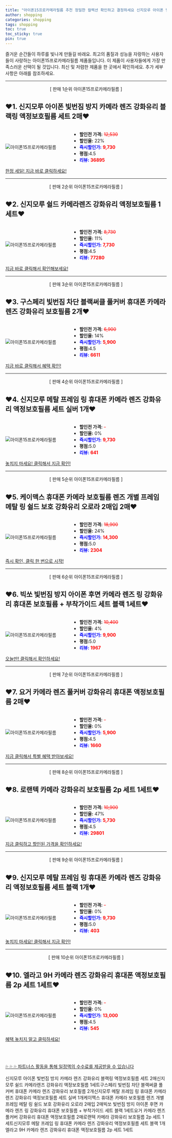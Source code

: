 ```yaml
---
title: "아이폰15프로카메라필름 추천 정밀한 컬렉션 확인하고 결정하세요 신지모루 아이폰 빛번짐 방지 카메라"
author: shopping
categories: shopping
tags: shopping
toc: true
toc_sticky: true
pin: true
---
```

즐거운 순간들이 하루를 빛나게 만들길 바래요. 최고의 품질과 성능을 자랑하는 사용자들이 사랑하는 아이폰15프로카메라필름 제품들입니다. 이 제품이 사용자들에게 가장 만족스러운 선택이 될 것입니다. 최신 및 저렴한 제품을 한 곳에서 확인하세요. 추가 세부 사항은 아래를 참조하세요.

---
<p class="toplist" style="margin: 0 auto; display: block; width: fit-content;">[ 판매 1순위 아이폰15프로카메라필름 ]</p>

<h2><strong>❤️1. 신지모루 아이폰 빛번짐 방지 카메라 렌즈 강화유리 블랙링 액정보호필름 세트 2매❤️</strong></h2>

<div style="display: flex; align-items: center;">
    <div style="flex: 0.4;">
        <img src="https://thumbnail10.coupangcdn.com/thumbnails/remote/230x230ex/image/retail/images/1844833075177652-588cae3e-1c12-4477-9c61-7f6c4a149375.jpg" alt="아이폰15프로카메라필름" style="max-width: 100%;">
    </div>
    <div style="flex: 0.6; margin-left: 10px;">
        <ul>
            <li><strong>할인전 가격:</strong> <del style="color: red;">12,530</del></li>
            <li><strong>할인율:</strong> 22%</li>
            <li><span style='color:blue'><strong>즉시할인가:</strong></span> <span style='color:red'><strong>9,730</strong></span></li>
            <li><strong>평점:</strong>4.5</li>
            <li><span style='color:blue'><strong>리뷰:</strong></span> <span style='color:red'><strong>36895</strong></span></li>
        </ul>
    </div>
</div>
<div class="center">
    <a href="https://William4Davisa.github.io?lptag=AF9450613&subid=githubio&pageKey=5269475134&traceid=V0-153&itemId=19908062021&vendorItemId=87097759984" class="myButton">
        한정 세일! 지금 바로 클릭하세요!
    </a>
</div>


---
<p class="toplist" style="margin: 0 auto; display: block; width: fit-content;">[ 판매 2순위 아이폰15프로카메라필름 ]</p>

<h2><strong>❤️2. 신지모루 쉴드 카메라렌즈 강화유리 액정보호필름 1세트❤️</strong></h2>

<div style="display: flex; align-items: center;">
    <div style="flex: 0.4;">
        <img src="https://thumbnail6.coupangcdn.com/thumbnails/remote/230x230ex/image/retail/images/2495626435244567-b4415b54-3854-49c4-a877-449bb6e1da54.jpg" alt="아이폰15프로카메라필름" style="max-width: 100%;">
    </div>
    <div style="flex: 0.6; margin-left: 10px;">
        <ul>
            <li><strong>할인전 가격:</strong> <del style="color: red;">8,730</del></li>
            <li><strong>할인율:</strong> 11%</li>
            <li><span style='color:blue'><strong>즉시할인가:</strong></span> <span style='color:red'><strong>7,730</strong></span></li>
            <li><strong>평점:</strong>4.5</li>
            <li><span style='color:blue'><strong>리뷰:</strong></span> <span style='color:red'><strong>77280</strong></span></li>
        </ul>
    </div>
</div>
<div class="center">
    <a href="https://William4Davisa.github.io?lptag=AF9450613&subid=githubio&pageKey=1762445273&traceid=V0-153&itemId=19907970345&vendorItemId=87097759773" class="myButton">
        지금 바로 클릭해서 확인해보세요!
    </a>
</div>


---
<p class="toplist" style="margin: 0 auto; display: block; width: fit-content;">[ 판매 3순위 아이폰15프로카메라필름 ]</p>

<h2><strong>❤️3. 구스페리 빛번짐 차단 블랙써클 풀커버 휴대폰 카메라 렌즈 강화유리 보호필름 2개❤️</strong></h2>

<div style="display: flex; align-items: center;">
    <div style="flex: 0.4;">
        <img src="https://thumbnail8.coupangcdn.com/thumbnails/remote/230x230ex/image/rs_quotation_api/wbveuder/9c7c1503f77b4a9a8700aa09fc770ec8.jpg" alt="아이폰15프로카메라필름" style="max-width: 100%;">
    </div>
    <div style="flex: 0.6; margin-left: 10px;">
        <ul>
            <li><strong>할인전 가격:</strong> <del style="color: red;">6,900</del></li>
            <li><strong>할인율:</strong> 14%</li>
            <li><span style='color:blue'><strong>즉시할인가:</strong></span> <span style='color:red'><strong>5,900</strong></span></li>
            <li><strong>평점:</strong>4.5</li>
            <li><span style='color:blue'><strong>리뷰:</strong></span> <span style='color:red'><strong>6611</strong></span></li>
        </ul>
    </div>
</div>
<div class="center">
    <a href="https://William4Davisa.github.io?lptag=AF9450613&subid=githubio&pageKey=6771903510&traceid=V0-153&itemId=20068877512&vendorItemId=87164692306" class="myButton">
        지금 바로 클릭해서 혜택 확인!
    </a>
</div>


---
<p class="toplist" style="margin: 0 auto; display: block; width: fit-content;">[ 판매 4순위 아이폰15프로카메라필름 ]</p>

<h2><strong>❤️4. 신지모루 메탈 프레임 링 휴대폰 카메라 렌즈 강화유리 액정보호필름 세트 실버 1개❤️</strong></h2>

<div style="display: flex; align-items: center;">
    <div style="flex: 0.4;">
        <img src="https://thumbnail9.coupangcdn.com/thumbnails/remote/230x230ex/image/retail/images/1844083984882954-d947b985-598a-4a13-a9b0-451dadfd1dea.jpg" alt="아이폰15프로카메라필름" style="max-width: 100%;">
    </div>
    <div style="flex: 0.6; margin-left: 10px;">
        <ul>
            <li><strong>할인전 가격:</strong> <del style="color: red;">-</del></li>
            <li><strong>할인율:</strong> 0%</li>
            <li><span style='color:blue'><strong>즉시할인가:</strong></span> <span style='color:red'><strong>9,730</strong></span></li>
            <li><strong>평점:</strong>5.0</li>
            <li><span style='color:blue'><strong>리뷰:</strong></span> <span style='color:red'><strong>641</strong></span></li>
        </ul>
    </div>
</div>
<div class="center">
    <a href="https://William4Davisa.github.io?lptag=AF9450613&subid=githubio&pageKey=7493456921&traceid=V0-153&itemId=20000633968&vendorItemId=87097760345" class="myButton">
        놓치지 마세요! 클릭해서 지금 확인!
    </a>
</div>


---
<p class="toplist" style="margin: 0 auto; display: block; width: fit-content;">[ 판매 5순위 아이폰15프로카메라필름 ]</p>

<h2><strong>❤️5. 케이맥스 휴대폰 카메라 보호필름 렌즈 개별 프레임 메탈 링 쉴드 보호 강화유리 오로라 2매입 2매❤️</strong></h2>

<div style="display: flex; align-items: center;">
    <div style="flex: 0.4;">
        <img src="https://thumbnail6.coupangcdn.com/thumbnails/remote/230x230ex/image/vendor_inventory/b068/b99bb5ed586d4a891e1f6b040aa4c0b61866c0aadb0daa89cf40a0c723be.jpg" alt="아이폰15프로카메라필름" style="max-width: 100%;">
    </div>
    <div style="flex: 0.6; margin-left: 10px;">
        <ul>
            <li><strong>할인전 가격:</strong> <del style="color: red;">18,900</del></li>
            <li><strong>할인율:</strong> 24%</li>
            <li><span style='color:blue'><strong>즉시할인가:</strong></span> <span style='color:red'><strong>14,300</strong></span></li>
            <li><strong>평점:</strong>5.0</li>
            <li><span style='color:blue'><strong>리뷰:</strong></span> <span style='color:red'><strong>2304</strong></span></li>
        </ul>
    </div>
</div>
<div class="center">
    <a href="https://William4Davisa.github.io?lptag=AF9450613&subid=githubio&pageKey=7759483352&traceid=V0-153&itemId=20053832918&vendorItemId=87149991136" class="myButton">
        즉시 확인, 클릭 한 번으로 시작!
    </a>
</div>


---
<p class="toplist" style="margin: 0 auto; display: block; width: fit-content;">[ 판매 6순위 아이폰15프로카메라필름 ]</p>

<h2><strong>❤️6. 빅쏘 빛번짐 방지 아이폰 후면 카메라 렌즈 링 강화유리 휴대폰 보호필름 + 부착가이드 세트 블랙 1세트❤️</strong></h2>

<div style="display: flex; align-items: center;">
    <div style="flex: 0.4;">
        <img src="https://thumbnail9.coupangcdn.com/thumbnails/remote/230x230ex/image/retail/images/2417072708330488-ba892ead-32b1-437b-886b-004e2be57535.jpg" alt="아이폰15프로카메라필름" style="max-width: 100%;">
    </div>
    <div style="flex: 0.6; margin-left: 10px;">
        <ul>
            <li><strong>할인전 가격:</strong> <del style="color: red;">10,400</del></li>
            <li><strong>할인율:</strong> 4%</li>
            <li><span style='color:blue'><strong>즉시할인가:</strong></span> <span style='color:red'><strong>9,900</strong></span></li>
            <li><strong>평점:</strong>5.0</li>
            <li><span style='color:blue'><strong>리뷰:</strong></span> <span style='color:red'><strong>1967</strong></span></li>
        </ul>
    </div>
</div>
<div class="center">
    <a href="https://William4Davisa.github.io?lptag=AF9450613&subid=githubio&pageKey=6776508385&traceid=V0-153&itemId=20005038412&vendorItemId=87125249944" class="myButton">
        오늘만! 클릭해서 확인하세요!
    </a>
</div>


---
<p class="toplist" style="margin: 0 auto; display: block; width: fit-content;">[ 판매 7순위 아이폰15프로카메라필름 ]</p>

<h2><strong>❤️7. 요거 카메라 렌즈 풀커버 강화유리 휴대폰 액정보호필름 2매❤️</strong></h2>

<div style="display: flex; align-items: center;">
    <div style="flex: 0.4;">
        <img src="https://thumbnail8.coupangcdn.com/thumbnails/remote/230x230ex/image/retail/images/655709868783518-e7f0bfeb-d2e9-4a61-8db0-e20cd95048a4.png" alt="아이폰15프로카메라필름" style="max-width: 100%;">
    </div>
    <div style="flex: 0.6; margin-left: 10px;">
        <ul>
            <li><strong>할인전 가격:</strong> <del style="color: red;">-</del></li>
            <li><strong>할인율:</strong> 0%</li>
            <li><span style='color:blue'><strong>즉시할인가:</strong></span> <span style='color:red'><strong>5,900</strong></span></li>
            <li><strong>평점:</strong>4.5</li>
            <li><span style='color:blue'><strong>리뷰:</strong></span> <span style='color:red'><strong>1660</strong></span></li>
        </ul>
    </div>
</div>
<div class="center">
    <a href="https://William4Davisa.github.io?lptag=AF9450613&subid=githubio&pageKey=6500360544&traceid=V0-153&itemId=20075998655&vendorItemId=87171690798" class="myButton">
        지금 클릭해서 특별 혜택 받아보세요!
    </a>
</div>


---
<p class="toplist" style="margin: 0 auto; display: block; width: fit-content;">[ 판매 8순위 아이폰15프로카메라필름 ]</p>

<h2><strong>❤️8. 로랜텍 카메라 강화유리 보호필름 2p 세트 1세트❤️</strong></h2>

<div style="display: flex; align-items: center;">
    <div style="flex: 0.4;">
        <img src="https://thumbnail9.coupangcdn.com/thumbnails/remote/230x230ex/image/retail/images/2023/09/14/10/4/4641596e-dc57-4fb2-a2b7-9fd8b0db5b17.jpg" alt="아이폰15프로카메라필름" style="max-width: 100%;">
    </div>
    <div style="flex: 0.6; margin-left: 10px;">
        <ul>
            <li><strong>할인전 가격:</strong> <del style="color: red;">10,900</del></li>
            <li><strong>할인율:</strong> 47%</li>
            <li><span style='color:blue'><strong>즉시할인가:</strong></span> <span style='color:red'><strong>5,730</strong></span></li>
            <li><strong>평점:</strong>4.5</li>
            <li><span style='color:blue'><strong>리뷰:</strong></span> <span style='color:red'><strong>29801</strong></span></li>
        </ul>
    </div>
</div>
<div class="center">
    <a href="https://William4Davisa.github.io?lptag=AF9450613&subid=githubio&pageKey=1942594460&traceid=V0-153&itemId=20030621937&vendorItemId=87183988999" class="myButton">
        지금 클릭하고 할인된 가격을 확인하세요!
    </a>
</div>


---
<p class="toplist" style="margin: 0 auto; display: block; width: fit-content;">[ 판매 9순위 아이폰15프로카메라필름 ]</p>

<h2><strong>❤️9. 신지모루 메탈 프레임 링 휴대폰 카메라 렌즈 강화유리 액정보호필름 세트 블랙 1개❤️</strong></h2>

<div style="display: flex; align-items: center;">
    <div style="flex: 0.4;">
        <img src="https://thumbnail6.coupangcdn.com/thumbnails/remote/230x230ex/image/retail/images/2495681881530215-188b8ea3-9250-4c10-abf8-a321d0be2b3a.jpg" alt="아이폰15프로카메라필름" style="max-width: 100%;">
    </div>
    <div style="flex: 0.6; margin-left: 10px;">
        <ul>
            <li><strong>할인전 가격:</strong> <del style="color: red;">-</del></li>
            <li><strong>할인율:</strong> 0%</li>
            <li><span style='color:blue'><strong>즉시할인가:</strong></span> <span style='color:red'><strong>9,730</strong></span></li>
            <li><strong>평점:</strong>5.0</li>
            <li><span style='color:blue'><strong>리뷰:</strong></span> <span style='color:red'><strong>403</strong></span></li>
        </ul>
    </div>
</div>
<div class="center">
    <a href="https://William4Davisa.github.io?lptag=AF9450613&subid=githubio&pageKey=7493456887&traceid=V0-153&itemId=19908807787&vendorItemId=87097759836" class="myButton">
        놓치지 마세요! 클릭해서 지금 확인!
    </a>
</div>


---
<p class="toplist" style="margin: 0 auto; display: block; width: fit-content;">[ 판매 10순위 아이폰15프로카메라필름 ]</p>

<h2><strong>❤️10. 엘라고 9H 카메라 렌즈 강화유리 휴대폰 액정보호필름 2p 세트 1세트❤️</strong></h2>

<div style="display: flex; align-items: center;">
    <div style="flex: 0.4;">
        <img src="https://thumbnail7.coupangcdn.com/thumbnails/remote/230x230ex/image/retail/images/2024/02/15/18/3/7c0c8063-651d-4d1a-9b7c-dba08b54cfd3.jpg" alt="아이폰15프로카메라필름" style="max-width: 100%;">
    </div>
    <div style="flex: 0.6; margin-left: 10px;">
        <ul>
            <li><strong>할인전 가격:</strong> <del style="color: red;">-</del></li>
            <li><strong>할인율:</strong> 0%</li>
            <li><span style='color:blue'><strong>즉시할인가:</strong></span> <span style='color:red'><strong>13,000</strong></span></li>
            <li><strong>평점:</strong>4.5</li>
            <li><span style='color:blue'><strong>리뷰:</strong></span> <span style='color:red'><strong>545</strong></span></li>
        </ul>
    </div>
</div>
<div class="center">
    <a href="https://William4Davisa.github.io?lptag=AF9450613&subid=githubio&pageKey=6851362941&traceid=V0-153&itemId=19886461752&vendorItemId=88687414323" class="myButton">
        혜택 놓치지 말고 클릭하세요!
    </a>
</div>

<br><br><br>[💦 💦 💦 파트너스 활동을 통해 일정액의 수수료를 제공받을 수 있습니다](https://link.coupang.com/a/bcpT2c)<br><br>신지모루 아이폰 빛번짐 방지 카메라 렌즈 강화유리 블랙링 액정보호필름 세트 2매신지모루 쉴드 카메라렌즈 강화유리 액정보호필름 1세트구스페리 빛번짐 차단 블랙써클 풀커버 휴대폰 카메라 렌즈 강화유리 보호필름 2개신지모루 메탈 프레임 링 휴대폰 카메라 렌즈 강화유리 액정보호필름 세트 실버 1개케이맥스 휴대폰 카메라 보호필름 렌즈 개별 프레임 메탈 링 쉴드 보호 강화유리 오로라 2매입 2매빅쏘 빛번짐 방지 아이폰 후면 카메라 렌즈 링 강화유리 휴대폰 보호필름 + 부착가이드 세트 블랙 1세트요거 카메라 렌즈 풀커버 강화유리 휴대폰 액정보호필름 2매로랜텍 카메라 강화유리 보호필름 2p 세트 1세트신지모루 메탈 프레임 링 휴대폰 카메라 렌즈 강화유리 액정보호필름 세트 블랙 1개엘라고 9H 카메라 렌즈 강화유리 휴대폰 액정보호필름 2p 세트 1세트